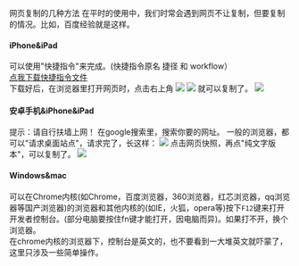 网页复制的几种方法
在平时的使用中，我们时常会遇到网页不让复制，但要复制的情况。比如，百度经验就是这样。    
####  iPhone&iPad
可以使用"快捷指令"来完成。(快捷指令原名 捷径 和 workflow）         
[点我下载快捷指令文件](https://www.icloud.com/shortcuts/59a00e066ef5477ab3dcdd1023402d97)       
下载好后，在浏览器里打开网页时，点击右上角
![](https://i.loli.net/2019/08/29/gD6NpE5Gs3aCxdM.jpg)
![](https://i.loli.net/2019/08/29/HfWdbAaUIclspDh.jpg)
就可以复制了。
![](https://i.loli.net/2019/08/29/ZKSO538T7YvFuWM.png)
#### 安卓手机&iPhone&iPad
提示：请自行扶墙上网！
在google搜索里，搜索你要的网址。
一般的浏览器，都可以"请求桌面站点"，请求完了，长这样：
![](https://i.loli.net/2019/08/29/qxs1HEtpZIMd2yW.png)
点击网页快照，再点"纯文字版本"，可以复制了。
![](https://i.loli.net/2019/08/29/kK6YtHwRlLiMqCS.png)
#### Windows&mac
可以在Chrome内核(如Chrome，百度浏览器，360浏览器，红芯浏览器，qq浏览器等国产浏览器)的浏览器和其他内核的(如IE，火狐，opera等)按下```F12```键来打开开发者控制台。(部分电脑要按住fn键才能打开，因电脑而异)。如果打不开，换个浏览器。      
在chrome内核的浏览器下，控制台是英文的，也不要看到一大堆英文就吓蒙了，这里只涉及一些简单操作。
